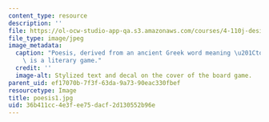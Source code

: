 ```yaml
---
content_type: resource
description: ''
file: https://ol-ocw-studio-app-qa.s3.amazonaws.com/courses/4-110j-design-across-scales-disciplines-and-problem-contexts-spring-2013/36b411cc4e3fee75dacf2d130552b96e_poesis1.jpg
file_type: image/jpeg
image_metadata:
  caption: "Poesis, derived from an ancient Greek word meaning \u201Cto make,\u201D\
    \ is a literary game."
  credit: ''
  image-alt: Stylized text and decal on the cover of the board game.
parent_uid: ef17070b-7f3f-63da-9a73-90eac330fbef
resourcetype: Image
title: poesis1.jpg
uid: 36b411cc-4e3f-ee75-dacf-2d130552b96e
---
```


